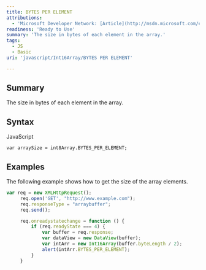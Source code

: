 ```yaml
---
title: BYTES PER ELEMENT
attributions:
  - 'Microsoft Developer Network: [Article](http://msdn.microsoft.com/en-us/library/ie/br230730(v=vs.94).aspx)'
readiness: 'Ready to Use'
summary: 'The size in bytes of each element in the array.'
tags:
  - JS
  - Basic
uri: 'javascript/Int16Array/BYTES PER ELEMENT'

---
```

## <span>Summary</span>

The size in bytes of each element in the array.

## <span>Syntax</span>

<span class="language">JavaScript</span>

    var arraySize = int8Array.BYTES_PER_ELEMENT;

## <span>Examples</span>

The following example shows how to get the size of the array elements.

``` js
var req = new XMLHttpRequest();
     req.open('GET', "http://www.example.com");
     req.responseType = "arraybuffer";
     req.send();

     req.onreadystatechange = function () {
         if (req.readyState === 4) {
             var buffer = req.response;
             var dataView = new DataView(buffer);
             var intArr = new Int16Array(buffer.byteLength / 2);
             alert(intArr.BYTES_PER_ELEMENT);
         }
     }
```

